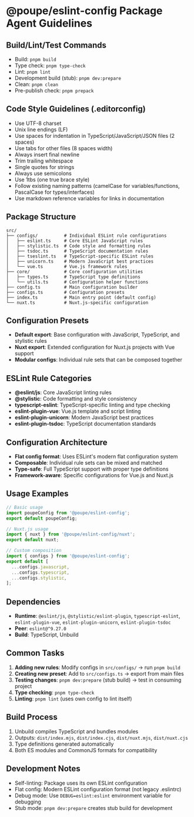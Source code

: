# @poupe/eslint-config Package Agent Guidelines

## Build/Lint/Test Commands
- Build: `pnpm build`
- Type check: `pnpm type-check`
- Lint: `pnpm lint`
- Development build (stub): `pnpm dev:prepare`
- Clean: `pnpm clean`
- Pre-publish check: `pnpm prepack`

## Code Style Guidelines (.editorconfig)
- Use UTF-8 charset
- Unix line endings (LF)
- Use spaces for indentation in TypeScript/JavaScript/JSON files (2 spaces)
- Use tabs for other files (8 spaces width)
- Always insert final newline
- Trim trailing whitespace
- Single quotes for strings
- Always use semicolons
- Use 1tbs (one true brace style)
- Follow existing naming patterns (camelCase for variables/functions, PascalCase for types/interfaces)
- Use markdown reference variables for links in documentation

## Package Structure
```text
src/
├── configs/          # Individual ESLint rule configurations
│   ├── eslint.ts     # Core ESLint JavaScript rules
│   ├── stylistic.ts  # Code style and formatting rules
│   ├── tsdoc.ts      # TypeScript documentation rules
│   ├── tseslint.ts   # TypeScript-specific ESLint rules
│   ├── unicorn.ts    # Modern JavaScript best practices
│   └── vue.ts        # Vue.js framework rules
├── core/             # Core configuration utilities
│   ├── types.ts      # TypeScript type definitions
│   └── utils.ts      # Configuration helper functions
├── config.ts         # Main configuration builder
├── configs.ts        # Configuration presets
├── index.ts          # Main entry point (default config)
└── nuxt.ts           # Nuxt.js-specific configuration
```

## Configuration Presets
- **Default export**: Base configuration with JavaScript, TypeScript, and stylistic rules
- **Nuxt export**: Extended configuration for Nuxt.js projects with Vue support
- **Modular configs**: Individual rule sets that can be composed together

## ESLint Rule Categories
- **@eslint/js**: Core JavaScript linting rules
- **@stylistic**: Code formatting and style consistency
- **typescript-eslint**: TypeScript-specific linting and type checking
- **eslint-plugin-vue**: Vue.js template and script linting
- **eslint-plugin-unicorn**: Modern JavaScript best practices
- **eslint-plugin-tsdoc**: TypeScript documentation standards

## Configuration Architecture
- **Flat config format**: Uses ESLint's modern flat configuration system
- **Composable**: Individual rule sets can be mixed and matched
- **Type-safe**: Full TypeScript support with proper type definitions
- **Framework-aware**: Specific configurations for Vue.js and Nuxt.js

## Usage Examples
```typescript
// Basic usage
import poupeConfig from '@poupe/eslint-config';
export default poupeConfig;

// Nuxt.js usage
import { nuxt } from '@poupe/eslint-config/nuxt';
export default nuxt;

// Custom composition
import { configs } from '@poupe/eslint-config';
export default [
  ...configs.javascript,
  ...configs.typescript,
  ...configs.stylistic,
];
```

## Dependencies
- **Runtime**: `@eslint/js`, `@stylistic/eslint-plugin`, `typescript-eslint`, `eslint-plugin-vue`, `eslint-plugin-unicorn`, `eslint-plugin-tsdoc`
- **Peer**: `eslint@^9.27.0`
- **Build**: TypeScript, Unbuild

## Common Tasks
1. **Adding new rules**: Modify configs in `src/configs/` → run `pnpm build`
2. **Creating new preset**: Add to `src/configs.ts` → export from main files
3. **Testing changes**: `pnpm dev:prepare` (stub build) → test in consuming project
4. **Type checking**: `pnpm type-check`
5. **Linting**: `pnpm lint` (uses own config to lint itself)

## Build Process
1. Unbuild compiles TypeScript and bundles modules
2. Outputs: `dist/index.mjs`, `dist/index.cjs`, `dist/nuxt.mjs`, `dist/nuxt.cjs`
3. Type definitions generated automatically
4. Both ES modules and CommonJS formats for compatibility

## Development Notes
- Self-linting: Package uses its own ESLint configuration
- Flat config: Modern ESLint configuration format (not legacy .eslintrc)
- Debug mode: Use `DEBUG=eslint:eslint` environment variable for debugging
- Stub mode: `pnpm dev:prepare` creates stub build for development
